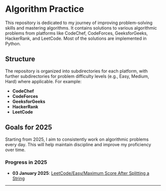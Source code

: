 # Algorithm Practice

This repository is dedicated to my journey of improving problem-solving skills and mastering algorithms. It contains solutions to various algorithmic problems from platforms like CodeChef, CodeForces, GeeksforGeeks, HackerRank, and LeetCode. Most of the solutions are implemented in Python.

## Structure

The repository is organized into subdirectories for each platform, with further subdirectories for problem difficulty levels (e.g., Easy, Medium, Hard) where applicable. For example:

- **CodeChef**
- **CodeForces**
- **GeeksforGeeks**
- **HackerRank**
- **LeetCode**

## Goals for 2025

Starting from 2025, I aim to consistently work on algorithmic problems every day. This will help maintain discipline and improve my proficiency over time.

### Progress in 2025

- **03 January 2025**: [LeetCode/Easy/Maximum Score After Splitting a String](./LeetCode/Easy/Maximum%20Score%20After%20Splitting%20a%20String)

---

